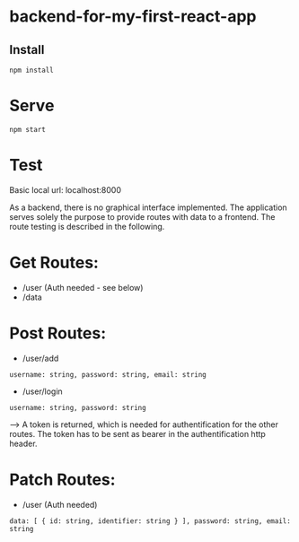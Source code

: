 # backend-for-my-first-react-app

## Install
`npm install`

# Serve
`npm start`

# Test
Basic local url: localhost:8000

As a backend, there is no graphical interface implemented. The application serves solely the purpose to provide routes with data to a frontend. 
The route testing is described  in the following.

# Get Routes:
* /user (Auth needed - see below)
* /data

# Post Routes:
* /user/add

`username: string, password: string, email: string`

* /user/login

`username: string, password: string`

--> A token is returned, which is needed for authentification for the other routes. The token has to be sent as bearer in the authentification http header.

# Patch Routes:

* /user (Auth needed)

`data: [ { id: string, identifier: string } ], password: string, email: string`

